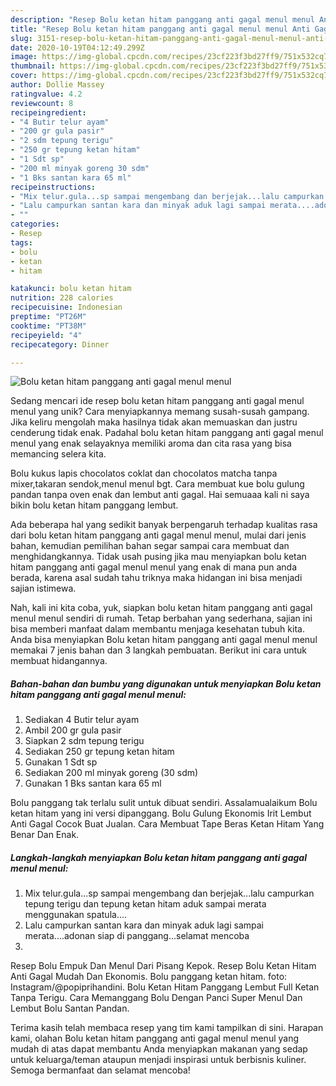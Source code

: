 ```yaml
---
description: "Resep Bolu ketan hitam panggang anti gagal menul menul Anti Gagal"
title: "Resep Bolu ketan hitam panggang anti gagal menul menul Anti Gagal"
slug: 3151-resep-bolu-ketan-hitam-panggang-anti-gagal-menul-menul-anti-gagal
date: 2020-10-19T04:12:49.299Z
image: https://img-global.cpcdn.com/recipes/23cf223f3bd27ff9/751x532cq70/bolu-ketan-hitam-panggang-anti-gagal-menul-menul-foto-resep-utama.jpg
thumbnail: https://img-global.cpcdn.com/recipes/23cf223f3bd27ff9/751x532cq70/bolu-ketan-hitam-panggang-anti-gagal-menul-menul-foto-resep-utama.jpg
cover: https://img-global.cpcdn.com/recipes/23cf223f3bd27ff9/751x532cq70/bolu-ketan-hitam-panggang-anti-gagal-menul-menul-foto-resep-utama.jpg
author: Dollie Massey
ratingvalue: 4.2
reviewcount: 8
recipeingredient:
- "4 Butir telur ayam"
- "200 gr gula pasir"
- "2 sdm tepung terigu"
- "250 gr tepung ketan hitam"
- "1 Sdt sp"
- "200 ml minyak goreng 30 sdm"
- "1 Bks santan kara 65 ml"
recipeinstructions:
- "Mix telur.gula...sp sampai mengembang dan berjejak...lalu campurkan tepung terigu dan tepung ketan hitam aduk sampai merata menggunakan spatula...."
- "Lalu campurkan santan kara dan minyak aduk lagi sampai merata....adonan siap di panggang...selamat mencoba"
- ""
categories:
- Resep
tags:
- bolu
- ketan
- hitam

katakunci: bolu ketan hitam 
nutrition: 228 calories
recipecuisine: Indonesian
preptime: "PT26M"
cooktime: "PT38M"
recipeyield: "4"
recipecategory: Dinner

---
```



![Bolu ketan hitam panggang anti gagal menul menul](https://img-global.cpcdn.com/recipes/23cf223f3bd27ff9/751x532cq70/bolu-ketan-hitam-panggang-anti-gagal-menul-menul-foto-resep-utama.jpg)

Sedang mencari ide resep bolu ketan hitam panggang anti gagal menul menul yang unik? Cara menyiapkannya memang susah-susah gampang. Jika keliru mengolah maka hasilnya tidak akan memuaskan dan justru cenderung tidak enak. Padahal bolu ketan hitam panggang anti gagal menul menul yang enak selayaknya memiliki aroma dan cita rasa yang bisa memancing selera kita.

Bolu kukus lapis chocolatos coklat dan chocolatos matcha tanpa mixer,takaran sendok,menul menul bgt. Cara membuat kue bolu gulung pandan tanpa oven enak dan lembut anti gagal. Hai semuaaa kali ni saya bikin bolu ketan hitam panggang lembut.

Ada beberapa hal yang sedikit banyak berpengaruh terhadap kualitas rasa dari bolu ketan hitam panggang anti gagal menul menul, mulai dari jenis bahan, kemudian pemilihan bahan segar sampai cara membuat dan menghidangkannya. Tidak usah pusing jika mau menyiapkan bolu ketan hitam panggang anti gagal menul menul yang enak di mana pun anda berada, karena asal sudah tahu triknya maka hidangan ini bisa menjadi sajian istimewa.


Nah, kali ini kita coba, yuk, siapkan bolu ketan hitam panggang anti gagal menul menul sendiri di rumah. Tetap berbahan yang sederhana, sajian ini bisa memberi manfaat dalam membantu menjaga kesehatan tubuh kita. Anda bisa menyiapkan Bolu ketan hitam panggang anti gagal menul menul memakai 7 jenis bahan dan 3 langkah pembuatan. Berikut ini cara untuk membuat hidangannya.

<!--inarticleads1-->

##### Bahan-bahan dan bumbu yang digunakan untuk menyiapkan Bolu ketan hitam panggang anti gagal menul menul:

1. Sediakan 4 Butir telur ayam
1. Ambil 200 gr gula pasir
1. Siapkan 2 sdm tepung terigu
1. Sediakan 250 gr tepung ketan hitam
1. Gunakan 1 Sdt sp
1. Sediakan 200 ml minyak goreng (30 sdm)
1. Gunakan 1 Bks santan kara 65 ml


Bolu panggang tak terlalu sulit untuk dibuat sendiri. Assalamualaikum Bolu ketan hitam yang ini versi dipanggang. Bolu Gulung Ekonomis Irit Lembut Anti Gagal Cocok Buat Jualan. Cara Membuat Tape Beras Ketan Hitam Yang Benar Dan Enak. 

<!--inarticleads2-->

##### Langkah-langkah menyiapkan Bolu ketan hitam panggang anti gagal menul menul:

1. Mix telur.gula...sp sampai mengembang dan berjejak...lalu campurkan tepung terigu dan tepung ketan hitam aduk sampai merata menggunakan spatula....
1. Lalu campurkan santan kara dan minyak aduk lagi sampai merata....adonan siap di panggang...selamat mencoba
1. 


Resep Bolu Empuk Dan Menul Dari Pisang Kepok. Resep Bolu Ketan Hitam Anti Gagal Mudah Dan Ekonomis. Bolu panggang ketan hitam. foto: Instagram/@popiprihandini. Bolu Ketan Hitam Panggang Lembut Full Ketan Tanpa Terigu. Cara Memanggang Bolu Dengan Panci Super Menul Dan Lembut Bolu Santan Pandan. 

Terima kasih telah membaca resep yang tim kami tampilkan di sini. Harapan kami, olahan Bolu ketan hitam panggang anti gagal menul menul yang mudah di atas dapat membantu Anda menyiapkan makanan yang sedap untuk keluarga/teman ataupun menjadi inspirasi untuk berbisnis kuliner. Semoga bermanfaat dan selamat mencoba!
